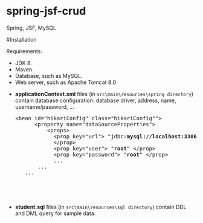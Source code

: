 # spring-jsf-crud
Spring, JSF, MySQL

#Installation

Requirements:
- JDK 8.
- Maven.
- Database, such as MySQL.
- Web server, such as Apache Tomcat 8.0

* **applicationContext.xml** files (in `src\main\resources\spring directory`) contain database configuration: database driver, address, name, username/password, ...
  
    <pre>&lt;bean id="hikariConfig" class="hikariConfig""&gt;
        &lt;property name="dataSourceProperties"&gt;
            &lt;props&gt;
              &lt;prop key="url"&gt; "jdbc:<b>mysql://localhost:3306/student</b>..."
              &lt/prop&gt;
              &lt;prop key="user"&gt; "<b>root</b>" &lt/prop&gt;
              &lt;prop key="password"&gt; "<b>root</b>" &lt/prop&gt;
              ...
         ...
     ...<pre>
 
 
* **student.sql** files (in `src\main\resources\sql directory`) contain DDL and DML query for sample data.

